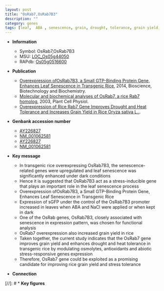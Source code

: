 ```yaml
---
layout: post
title: "OsRab7,OsRab7B3"
description: ""
category: genes
tags: [leaf,  ABA , senescence, grain, drought, tolerance, grain yield, yield, abiotic stress, stress, biotic stress, stress tolerance, heat tolerance]
---
```


* **Information**  
    + Symbol: OsRab7,OsRab7B3  
    + MSU: [LOC_Os05g44050](http://rice.plantbiology.msu.edu/cgi-bin/ORF_infopage.cgi?orf=LOC_Os05g44050)  
    + RAPdb: [Os05g0516600](http://rapdb.dna.affrc.go.jp/viewer/gbrowse_details/irgsp1?name=Os05g0516600)  

* **Publication**  
    + [Overexpression ofOsRab7B3, a Small GTP-Binding Protein Gene, Enhances Leaf Senescence in Transgenic Rice](http://www.ncbi.nlm.nih.gov/pubmed?term=Overexpression+ofOsRab7B3,+a+Small+GTP-Binding+Protein+Gene,+Enhances+Leaf+Senescence+in+Transgenic+Rice%5BTitle%5D), 2014, Bioscience, Biotechnology and Biochemistry.
    + [Molecular and biochemical analyses of OsRab7, a rice Rab7 homolog](http://www.ncbi.nlm.nih.gov/pubmed?term=Molecular+and+biochemical+analyses+of+OsRab7,+a+rice+Rab7+homolog%5BTitle%5D), 2003, Plant Cell Physiol.
    + [Overexpression of Rice Rab7 Gene Improves Drought and Heat Tolerance and Increases Grain Yield in Rice Oryza sativa L..](Basel).

* **Genbank accession number**  
    + [AY226827](http://www.ncbi.nlm.nih.gov/nuccore/AY226827)
    + [NM_001062581](http://www.ncbi.nlm.nih.gov/nuccore/NM_001062581)
    + [AY226827](http://www.ncbi.nlm.nih.gov/nuccore/AY226827)
    + [NM_001062581](http://www.ncbi.nlm.nih.gov/nuccore/NM_001062581)

* **Key message**  
    + In transgenic rice overexpressing OsRab7B3, the senescence-related genes were upregulated and leaf senescence was significantly enhanced under dark conditions
    + Hence it is suggested that OsRab7B3 act as a stress-inducible gene that plays an important role in the leaf senescence process
    + Overexpression ofOsRab7B3, a Small GTP-Binding Protein Gene, Enhances Leaf Senescence in Transgenic Rice
    + Expression of sGFP under the control of the OsRab7B3 promoter increased in leaves when ABA and NaCl were applied or when kept in dark
    + One of the OsRab genes, OsRab7B3, closely associated with senescence in expression pattern, was chosen for functional analysis
    + OsRab7 overexpression also increased grain yield in rice
    + Taken together, the current study indicates that the OsRab7 gene improves grain yield and enhances drought and heat tolerance in transgenic rice by modulating osmolytes, antioxidants and abiotic stress-responsive genes expression
    + Therefore, OsRab7 gene could be exploited as a promising candidate for improving rice grain yield and stress tolerance

* **Connection**  

[//]: # * **Key figures**  


